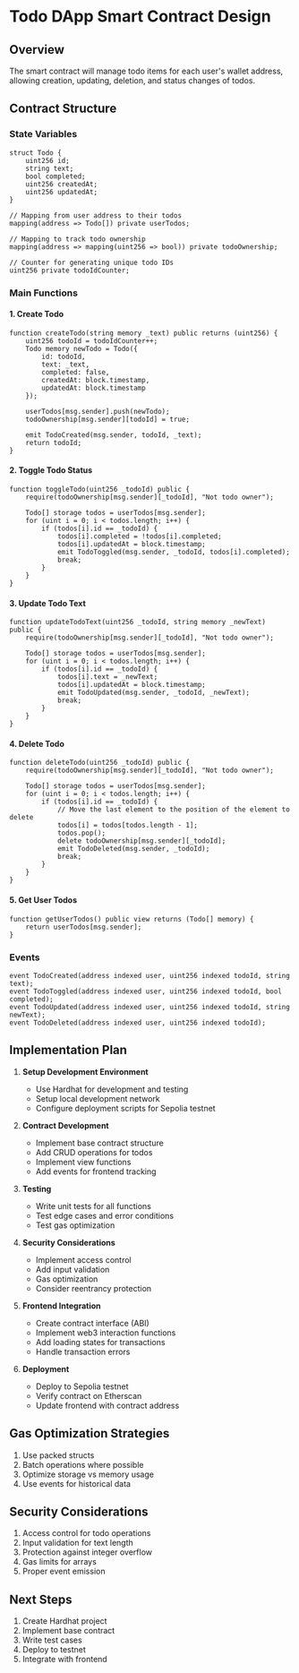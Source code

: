 # Todo DApp Smart Contract Design

## Overview
The smart contract will manage todo items for each user's wallet address, allowing creation, updating, deletion, and status changes of todos.

## Contract Structure

### State Variables
```solidity
struct Todo {
    uint256 id;
    string text;
    bool completed;
    uint256 createdAt;
    uint256 updatedAt;
}

// Mapping from user address to their todos
mapping(address => Todo[]) private userTodos;

// Mapping to track todo ownership
mapping(address => mapping(uint256 => bool)) private todoOwnership;

// Counter for generating unique todo IDs
uint256 private todoIdCounter;
```

### Main Functions

#### 1. Create Todo
```solidity
function createTodo(string memory _text) public returns (uint256) {
    uint256 todoId = todoIdCounter++;
    Todo memory newTodo = Todo({
        id: todoId,
        text: _text,
        completed: false,
        createdAt: block.timestamp,
        updatedAt: block.timestamp
    });
    
    userTodos[msg.sender].push(newTodo);
    todoOwnership[msg.sender][todoId] = true;
    
    emit TodoCreated(msg.sender, todoId, _text);
    return todoId;
}
```

#### 2. Toggle Todo Status
```solidity
function toggleTodo(uint256 _todoId) public {
    require(todoOwnership[msg.sender][_todoId], "Not todo owner");
    
    Todo[] storage todos = userTodos[msg.sender];
    for (uint i = 0; i < todos.length; i++) {
        if (todos[i].id == _todoId) {
            todos[i].completed = !todos[i].completed;
            todos[i].updatedAt = block.timestamp;
            emit TodoToggled(msg.sender, _todoId, todos[i].completed);
            break;
        }
    }
}
```

#### 3. Update Todo Text
```solidity
function updateTodoText(uint256 _todoId, string memory _newText) public {
    require(todoOwnership[msg.sender][_todoId], "Not todo owner");
    
    Todo[] storage todos = userTodos[msg.sender];
    for (uint i = 0; i < todos.length; i++) {
        if (todos[i].id == _todoId) {
            todos[i].text = _newText;
            todos[i].updatedAt = block.timestamp;
            emit TodoUpdated(msg.sender, _todoId, _newText);
            break;
        }
    }
}
```

#### 4. Delete Todo
```solidity
function deleteTodo(uint256 _todoId) public {
    require(todoOwnership[msg.sender][_todoId], "Not todo owner");
    
    Todo[] storage todos = userTodos[msg.sender];
    for (uint i = 0; i < todos.length; i++) {
        if (todos[i].id == _todoId) {
            // Move the last element to the position of the element to delete
            todos[i] = todos[todos.length - 1];
            todos.pop();
            delete todoOwnership[msg.sender][_todoId];
            emit TodoDeleted(msg.sender, _todoId);
            break;
        }
    }
}
```

#### 5. Get User Todos
```solidity
function getUserTodos() public view returns (Todo[] memory) {
    return userTodos[msg.sender];
}
```

### Events
```solidity
event TodoCreated(address indexed user, uint256 indexed todoId, string text);
event TodoToggled(address indexed user, uint256 indexed todoId, bool completed);
event TodoUpdated(address indexed user, uint256 indexed todoId, string newText);
event TodoDeleted(address indexed user, uint256 indexed todoId);
```

## Implementation Plan

1. **Setup Development Environment**
   - Use Hardhat for development and testing
   - Setup local development network
   - Configure deployment scripts for Sepolia testnet

2. **Contract Development**
   - Implement base contract structure
   - Add CRUD operations for todos
   - Implement view functions
   - Add events for frontend tracking

3. **Testing**
   - Write unit tests for all functions
   - Test edge cases and error conditions
   - Test gas optimization

4. **Security Considerations**
   - Implement access control
   - Add input validation
   - Gas optimization
   - Consider reentrancy protection

5. **Frontend Integration**
   - Create contract interface (ABI)
   - Implement web3 interaction functions
   - Add loading states for transactions
   - Handle transaction errors

6. **Deployment**
   - Deploy to Sepolia testnet
   - Verify contract on Etherscan
   - Update frontend with contract address

## Gas Optimization Strategies
1. Use packed structs
2. Batch operations where possible
3. Optimize storage vs memory usage
4. Use events for historical data

## Security Considerations
1. Access control for todo operations
2. Input validation for text length
3. Protection against integer overflow
4. Gas limits for arrays
5. Proper event emission

## Next Steps
1. Create Hardhat project
2. Implement base contract
3. Write test cases
4. Deploy to testnet
5. Integrate with frontend 